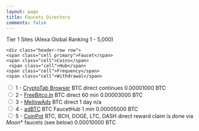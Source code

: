 ```yaml
---
layout: page
title: Faucets Directory
comments: false
---
```


<div class="caption">Tier 1 Sites (Alexa Global Ranking 1 - 5,000)</div>
<div id="table">

	<div class="header-row row">
    <span class="cell primary">Faucet</span>
    <span class="cell">Coins</span>
     <span class="cell">Hub</span>
    <span class="cell">Frequency</span>
    <span class="cell">Withdrawal</span>
  </div>
  <div class="row">
    <input type="radio" name="expand">
      <span class="cell primary" data-label="Faucet">1 - <a href="http://bit.ly/www-cryptobrowser" target="_blank">CryptoTab Browser</a></span>
      <span class="cell" data-label="Coins">BTC</span>
       <span class="cell" data-label="Hub">direct</span>
       <span class="cell" data-label="Frequency">continues</span>
       <span class="cell" data-label="Withdrawal">0.00001000 BTC</span>
    </div>
  <div class="row">
    <input type="radio" name="expand">
      <span class="cell primary" data-label="Faucet">2 - <a href="http://bit.ly/www-freebitcoin" target="_blank">FreeBitco.in</a></span>
      <span class="cell" data-label="Coins">BTC</span>
       <span class="cell" data-label="Hub">direct</span>
       <span class="cell" data-label="Frequency">60 min</span>
       <span class="cell" data-label="Withdrawal">0.00003000 BTC</span>
    </div>
    <div class="row">
      <input type="radio" name="expand">
        <span class="cell primary" data-label="Faucet">3 - <a href="http://bit.ly/www-mellowads" target="_blank">MellowAds</a></span>
        <span class="cell" data-label="Coins">BTC</span>
         <span class="cell" data-label="Hub">direct</span>
         <span class="cell" data-label="Frequency">1 day</span>
         <span class="cell" data-label="Withdrawal">n/a</span>
      </div>
  <div class="row">
  <input type="radio" name="expand">
    <span class="cell primary" data-label="Faucet">4 - <a href="http://bit.ly/www-adbtc" target="_blank">adBTC</a></span>
    <span class="cell" data-label="Coins">BTC</span>
     <span class="cell" data-label="Hub">FaucetHub</span>
     <span class="cell" data-label="Frequency">1 min</span>
     <span class="cell" data-label="Withdrawal">0.00005000 BTC</span>
  </div>
  <div class="row">
  <input type="radio" name="expand">
    <span class="cell primary" data-label="Faucet">5 - <a href="http://coinpot.co" target="_blank">CoinPot</a></span>
    <span class="cell" data-label="Coins">BTC, BCH, DOGE, LTC, DASH</span>
     <span class="cell" data-label="Hub">direct</span>
     <span class="cell" data-label="Frequency">reward claim is done via <i>Moon</i>* faucets (see below)</span>
     <span class="cell" data-label="Withdrawal">0.00010000 BTC</span>
  </div>


</div>
